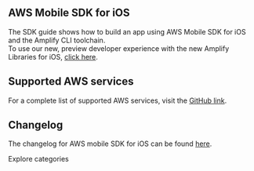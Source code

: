 ## AWS Mobile SDK for iOS
The SDK guide shows how to build an app using AWS Mobile SDK for iOS and the Amplify CLI toolchain.  
To use our new, preview developer experience with the new Amplify Libraries for iOS, [click here](~/lib/lib.md).

## Supported AWS services
For a complete list of supported AWS services, visit the [GitHub link](https://github.com/aws-amplify/aws-sdk-ios).

## Changelog
The changelog for AWS mobile SDK for iOS can be found [here](https://github.com/aws-amplify/aws-sdk-ios/blob/master/CHANGELOG.md).

<docs-internal-link-button href="~/sdk/api/graphql.md">
  <span slot="text">Explore categories</span>
</docs-internal-link-button>